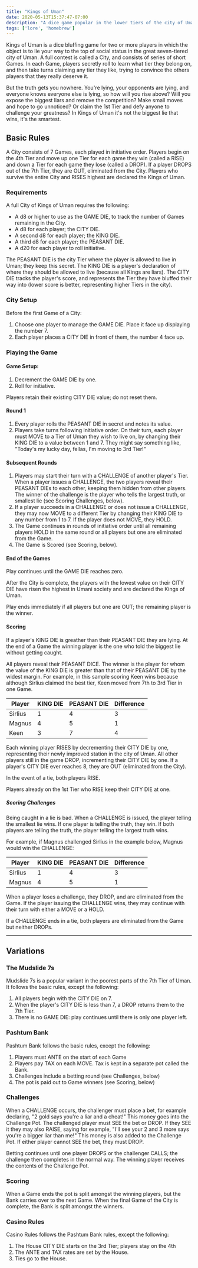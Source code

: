 ```yaml
---
title: "Kings of Uman"
date: 2020-05-13T15:37:47-07:00
description: "A dice game popular in the lower tiers of the city of Uman."
tags: ['lore', 'homebrew']
---
```


Kings of Uman is a dice bluffing game for two or more players in which the object is to lie your way
to the top of social status in the great seven-tiered city of Uman. A full contest is called a City,
and consists of series of short Games. In each Game, players secretly roll to learn what tier they
belong on, and then take turns claiming any tier they like, trying to convince the others players
that they really deserve it.

But the truth gets you nowhere. You're lying, your opponents are lying, and everyone knows
everyone else is lying, so how will you rise above? Will you expose the biggest liars and remove
the competition? Make small moves and hope to go unnoticed? Or claim the 1st Tier and defy anyone to
challenge your greatness? In Kings of Uman it's not the biggest lie that wins, it's the smartest.


## Basic Rules

A City consists of 7 Games, each played in initiative order. Players begin on the 4th Tier and move
up one Tier for each game they win (called a RISE) and down a Tier for each game they lose (called a
DROP). If a player DROPS out of the 7th Tier, they are OUT, eliminated from the City. Players 
who survive the entire City and RISES highest are declared the Kings of Uman.

### Requirements

A full City of Kings of Uman requires the following:

- A d8 or higher to use as the GAME DIE, to track the number of Games remaining in the City.
- A d8 for each player; the CITY DIE.
- A second d8 for each player; the KING DIE.
- A third d8 for each player; the PEASANT DIE.
- A d20 for each player to roll initiative.

The PEASANT DIE is the city Tier where the player is allowed to live in Uman; they keep this secret. The KING
DIE is a player's declaration of where they should be allowed to live (because all Kings are liars).
The CITY DIE tracks the player's score, and represents the Tier they have bluffed their way into
(lower score is better, representing higher Tiers in the city).

### City Setup

Before the first Game of a City:

1. Choose one player to manage the GAME DIE. Place it face up displaying the number 7.
1. Each player places a CITY DIE in front of them, the number 4 face up.

### Playing the Game

#### Game Setup:

1. Decrement the GAME DIE by one.
1. Roll for initiative.

Players retain their existing CITY DIE value; do not reset them.

#### Round 1

1. Every player rolls the PEASANT DIE in secret and notes its value.
1. Players take turns following initiative order. On their turn, each player must MOVE to a Tier of
   Uman they wish to live on, by changing their KING DIE to a value between 1 and 7. They might say
   something like, "Today's my lucky day, fellas, I'm moving to 3rd Tier!"

#### Subsequent Rounds

1. Players may start their turn with a CHALLENGE of another player's Tier. When a player issues a
   CHALLENGE, the two players reveal their PEASANT DIEs to each other, keeping them hidden from
   other players. The winner of the challenge is the player who tells the largest truth, or smallest
   lie (see Scoring Challenges, below).
1. If a player succeeds in a CHALLENGE or does not issue a CHALLENGE, they may now MOVE to a
   different Tier by changing their KING DIE to any number from 1 to 7. If the player does not MOVE,
   they HOLD.
1. The Game continues in rounds of initiative order until all remaining players HOLD in the same
   round or all players but one are eliminated from the Game.
1. The Game is Scored (see Scoring, below).

#### End of the Games

Play continues until the GAME DIE reaches zero.

After the City is complete, the players with the lowest value on their CITY DIE have risen the
highest in Umani society and are declared the Kings of Uman.

Play ends immediately if all players but one are OUT; the remaining player is the winner.

#### Scoring

If a player's KING DIE is greather than their PEASANT DIE they are lying. At the end of a Game the
winning player is the one who told the biggest lie without getting caught.

All players reveal their PEASANT DICE. The winner is the player for whom the value of the
KING DIE is greater than that of their PEASANT DIE by the widest margin. For example, in this
sample scoring Keen wins because although Sirlius claimed the best tier, Keen moved from 7th to
3rd Tier in one Game.

| Player | KING DIE | PEASANT DIE | Difference
|--------|----------|-------------| -----------
| Sirlius | 1       | 4           | 3
| Magnus | 4        | 5           | 1
| Keen   | 3        | 7           | 4

Each winning player RISES by decrementing their CITY DIE by one, representing their newly improved
station in the city of Uman. All other players still in the game DROP, incrementing their CITY DIE
by one. If a player's CITY DIE ever reaches 8, they are OUT (eliminated from the City).

In the event of a tie, both players RISE.

Players already on the 1st Tier who RISE keep their CITY DIE at one.

##### Scoring Challenges

Being caught in a lie is bad. When a CHALLENGE is issued, the player telling the smallest lie wins. If one player
is telling the truth, they win. If both players are telling the truth, the player telling the largest truth wins.

For example, if Magnus challenged Sirlius in the example below, Magnus would win the CHALLENGE:

| Player | KING DIE | PEASANT DIE | Difference
|--------|----------|-------------| -----------
| Sirlius | 1       | 4           | 3
| Magnus | 4        | 5           | 1

When a player loses a challenge, they DROP, and are eliminated from the Game. If the player issuing
the CHALLENGE wins, they may continue with their turn with either a MOVE or a HOLD.

If a CHALLENGE ends in a tie, both players are eliminated from the Game but neither DROPs.

----

## Variations


### The Mudslide 7s

Mudslide 7s is a popular variant in the poorest parts of the 7th Tier of Uman. It follows the basic rules, except the following:

1. All players begin with the CITY DIE on 7.
1. When the player's CITY DIE is less than 7, a DROP returns them to the 7th Tier.
1. There is no GAME DIE: play continues until there is only one player left.


### Pashtum Bank

Pashtum Bank follows the basic rules, except the following:

1. Players must ANTE on the start of each Game
1. Players pay TAX on each MOVE. Tax is kept in a separate pot called the Bank.
1. Challenges include a betting round (see Challenges, below)
1. The pot is paid out to Game winners (see Scoring, below)

### Challenges

When a CHALLENGE occurs, the challenger must place a bet, for example declaring, "2 gold says you're
a liar and a cheat!" This money goes into the Challenge Pot. The challenged player must SEE the bet or DROP. If
they SEE it they may also RAISE, saying for example, "I'll see your 2 and 3 more says you're a
bigger liar than me!" This money is also added to the Challenge Pot. If either player cannot SEE the bet, they
must DROP.

Betting continues until one player DROPS or the challenger CALLS; the challenge then completes in
the normal way. The winning player receives the contents of the Challenge Pot.

### Scoring

When a Game ends the pot is split amongst the winning players, but the Bank carries over to the
next Game. When the final Game of the City is complete, the Bank is split amongst the winners.

### Casino Rules

Casino Rules follows the Pashtum Bank rules, except the following:

1. The House CITY DIE starts on the 3rd Tier; players stay on the 4th
2. The ANTE and TAX rates are set by the House.
3. Ties go to the House.

